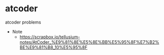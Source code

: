 # atcoder
atcoder problems

* Note
    * https://scrapbox.io/tellusium-notes/AtCoder_%E9%81%8E%E5%8E%BB%E5%95%8F%E7%B2%BE%E9%81%B8_10%E5%95%8F
